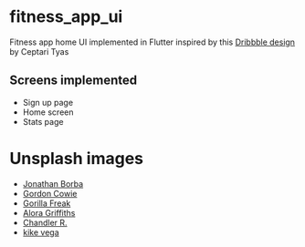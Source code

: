 # fitness_app_ui

Fitness app home UI implemented in Flutter inspired by this [Dribbble design](https://dribbble.com/shots/16667273-My-Fitness-Mobile-App) by Ceptari Tyas 

## Screens implemented
- Sign up page
- Home screen
- Stats page

# Unsplash images

- [Jonathan Borba](https://unsplash.com/photos/lrQPTQs7nQQ)
- [Gordon Cowie](https://unsplash.com/photos/ISg1JhN_vFk)
- [Gorilla Freak](https://unsplash.com/photos/wt5jg8_WrJg)
- [Alora Griffiths](https://unsplash.com/photos/TuzrzArccvc)
- [Chandler R.](https://unsplash.com/photos/AtfA8NDgpKA)
- [kike vega](https://unsplash.com/photos/F2qh3yjz6Jk)